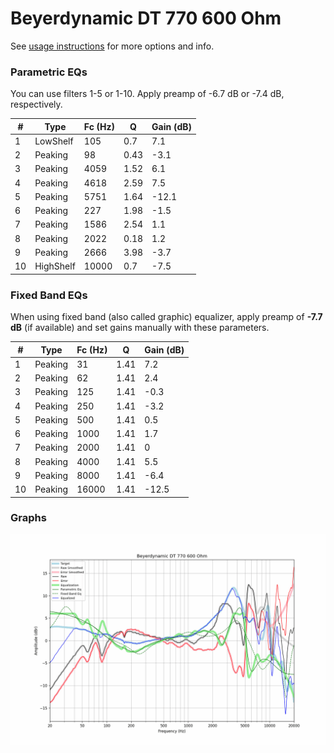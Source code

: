 # Beyerdynamic DT 770 600 Ohm
See [usage instructions](https://github.com/jaakkopasanen/AutoEq#usage) for more options and info.

### Parametric EQs
You can use filters 1-5 or 1-10. Apply preamp of -6.7 dB or -7.4 dB, respectively.

|   # | Type      |   Fc (Hz) |    Q |   Gain (dB) |
|-----|-----------|-----------|------|-------------|
|   1 | LowShelf  |       105 | 0.7  |         7.1 |
|   2 | Peaking   |        98 | 0.43 |        -3.1 |
|   3 | Peaking   |      4059 | 1.52 |         6.1 |
|   4 | Peaking   |      4618 | 2.59 |         7.5 |
|   5 | Peaking   |      5751 | 1.64 |       -12.1 |
|   6 | Peaking   |       227 | 1.98 |        -1.5 |
|   7 | Peaking   |      1586 | 2.54 |         1.1 |
|   8 | Peaking   |      2022 | 0.18 |         1.2 |
|   9 | Peaking   |      2666 | 3.98 |        -3.7 |
|  10 | HighShelf |     10000 | 0.7  |        -7.5 |

### Fixed Band EQs
When using fixed band (also called graphic) equalizer, apply preamp of **-7.7 dB** (if available) and set gains manually with these parameters.

|   # | Type    |   Fc (Hz) |    Q |   Gain (dB) |
|-----|---------|-----------|------|-------------|
|   1 | Peaking |        31 | 1.41 |         7.2 |
|   2 | Peaking |        62 | 1.41 |         2.4 |
|   3 | Peaking |       125 | 1.41 |        -0.3 |
|   4 | Peaking |       250 | 1.41 |        -3.2 |
|   5 | Peaking |       500 | 1.41 |         0.5 |
|   6 | Peaking |      1000 | 1.41 |         1.7 |
|   7 | Peaking |      2000 | 1.41 |         0   |
|   8 | Peaking |      4000 | 1.41 |         5.5 |
|   9 | Peaking |      8000 | 1.41 |        -6.4 |
|  10 | Peaking |     16000 | 1.41 |       -12.5 |

### Graphs
![](./Beyerdynamic%20DT%20770%20600%20Ohm.png)
